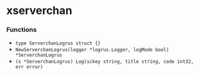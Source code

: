 # xserverchan

### Functions

+ `type ServerchanLogrus struct {}`
+ `NewServerchanLogrus(logger *logrus.Logger, logMode bool) *ServerchanLogrus`
+ `(s *ServerchanLogrus) Log(sckey string, title string, code int32, err error)`
